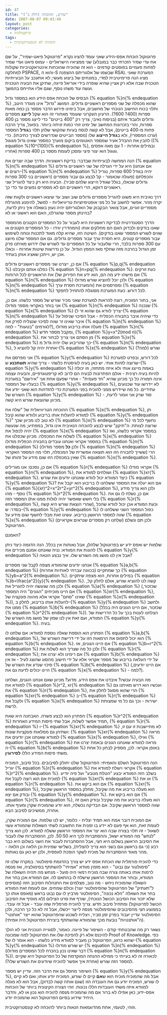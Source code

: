 ```yaml
---
id: 47
title: "שורש, ההוכחה (חלק ב’)"
date: 2007-08-07 09:43:49
layout: post
categories: 
  - קריפטולוגיה
tags:
  - הוכחות לא קונסטרוקטיביות
---
```

פרוטוקול הוכחת אפס-הידע שאני עומד להציג נקרא "פרוטוקול פיאט-שמיר", על שם שני ממציאיו הישראליים - עמוס פיאט ועדי שמיר (את עדי שמיר הזכרתי כבר במובלע לפחות פעמיים בפוסטים קודמים - הוא זה שהוכיח שהוכחות אינטראקטיביות שקולות למחלקה PSPACE, והוא ה-S שבשמו של אלגוריתם ההצפנה RSA). המערכת שאני מציג הנה פרימיטיבית למדי, במונחים של ביצוע מעשי; לא אתעכב על הבעייתיות הטכנית שבה אלא רק אציין שהיא שופרה בידי אוריאל פייגה, שתיקן את הבעיה הטכנית ועשה עוד משהו נוסף, שגם אליו אתייחס בהמשך.

הבסיס של הוכחת אפס הידע הוא במספר גדול {% equation %}n{% endequation %} שהוא מכפלה של שני מספרים ראשוניים גדולים. המושג "גדול" אינו מוגדר היטב, ותלוי בכוח החישוב הנוכחי של מחשבים, אבל בימינו פירוש הדבר מספר בן כמה מאות ספרות (400? 600?). הרעיון העקרוני שעומד מאחורי זה הוא שקל <strong>לייצג</strong> מספרים גדולים ולעבוד איתם (בניסוח נאיבי, צריך רק "400 בייטים" כדי לייצג מספר בן 400 ספרות, והרי בזכרונות המחשב של ימינו זוהי כמות זניחה ביותר. בפועל, צריך הרבה פחות מ-400 בייטים), אבל לא קשה לנסח בעיות שהקושי שלהן תלוי ב<strong>גודל</strong> המספר (ערכו המספרי), ולא ב<strong>גודל הייצוג</strong> שלו (מספר הבייטים שנדרשים לצורך כתיבתו). כדי להבין את ההבדל אעיר שמספר האטומים ביקום מוערך כמספר שאינו גדול מגוגול ({% equation %}10^{100}{% endequation %}, ובמילים אחרות - 1 עם מאה אפסים אחריו) וגוגול הוא יצור פיצי ומסכן לעומת מספר בן 400 ספרות.

הנה המחשה לבעייתיות שבדבר: בדיקת ראשוניות. הדרך שבה יוצרים את {% equation %}n{% endequation %} היא על ידי הגרלה של שני ראשוניים גדולים (אם אנחנו רוצים ש-{% equation %}n{% endequation %} יהיה בגודל 600 ספרות, נגריל ראשוניים בני 300 ספרות) והכפלתם (פעולה שכאמור - קל לבצע גם עבור מספרים גדולים שכאלו, בגלל שגודל הייצוג שלהם סביר). הבעיה היא רק כיצד להגריל שני ראשוניים דווקא, הרי ראשוניים הם לא מספרים נפוצים עד כדי כך.

דרך נאיבית היא פשוט להגריל מספרים גדולים שוב ושוב עד שיצאו ראשוניים ולקוות שזה יקרה מהר. אפשר לחשוב על כל מני אופטימיזציות טריוויאליות - למשל, להימנע מהגרלת מספריים זוגיים, אבל צוואר הבקבוק של האלגוריתם יהיה נעוץ בשאלה איך ניתן לדעת, בהינתן מספר שהגרלנו, האם הוא ראשוני או לא?

הדרך הסטנדרטית לבדיקת ראשוניות היא לעבור על כל המספרים הקטנים מהמספר שאנו בודקים ולבדוק האם הם מחלקים אותו (והמהדרין יגידו - כל המספרים הקטנים או שווים לשורש המספר שאנו בודקים). השיטה הזו, שהיא קלה מאוד לתכנות ונוחה לשימוש עבור מספרים קטנים, היא חסרת ערך עבור מספרים גדולים. גם אם המספר שלנו מיוצג עם 300 ספרות בלבד, הרי שלעבור על כל המספרים עד לשורש שלו ידרוש מאיתנו פרק זמן הגדול בהרבה מזה שחלף מאז המפץ הגדול. על כן נדרשות שיטות אחרות - וכאלו אכן יש, וייתכן שאציג אותן בעתיד.

אם כן, ייצרנו שני מספרים ראשוניים גדולים {% equation %}p,q{% endequation %} כפלנו אותם וקיבלנו {% equation %}n=pq{% endequation %}. כעת זורקים את הראשוניים לכל הרוחות (אם מישהו ידע מה הם, הוא ידע את הפירוק של {% equation %}n{% endequation %} ולכן יוכל להוציא שורש מודולו {% equation %}n{% endequation %} והמערכת חסרת ערך) ומפרסמים את {% equation %}n{% endequation %} לכל דורש. כעת המערכת מסוגלת להתחיל לתפקד.

אני, בתור המוכיח, רוצה להראות למערכת שאני מכיר שורש של מספר כלשהו. אם כן, אני בוחר באקראי מספר מודולו {% equation %}n{% endequation %} שנכנה {% equation %}x{% endequation %} (צריך לוודא גם שהוא זר ל-{% equation %}n{% endequation %} כדי שיהיה איבר בחבורה הכפלית - אבל הסיכוי שניפול על איבר שאינו זר שווה לסיכוי שנצליח לפרק את {% equation %}n{% endequation %} לגורמים "בטעות" - למה?), מעלה אותו בריבוע מודולו {% equation %}n{% endequation %} ומקבל מספר חדש, {% equation %}y=x^2(mod n){% endequation %}. מן הסתם אני צריך לבחור את {% equation %}x{% endequation %} כך שהריבוע שלו יהיה גדול מ-{% equation %}n{% endequation %}, אחרת יהיה קל להוציא ל-{% equation %}x{% endequation %} שורש (למה?)

אני מפרסם את {% equation %}y{% endequation %} לכל דורש, ובפרט למערכת שרוצה לזהות אותי. יש כאן בעיה לוגיסטית כלשהי - צריך שהיא <strong>תשתכנע</strong> ש-{% equation %}y{% endequation %} באמת מייצג אותי ולא איזה מתחזה, וזו יכולה להיות בעיה רצינית - אולם הפתרונות לבעיה הם לרוב לא קריפטוגרפיים, והבעיה עצמה אינה חמורה כל כך מכיוון שהיא "חד פעמית" - אחרי שפעם אחת אני "אירשם" במערכת כבעליו של המספר {% equation %}y{% endequation %}, לא יידרשו עוד שכנועים עתידיים. כל מה שיידרש ממני להוכיח בפני המערכת כדי להזדהות הוא שאני יודע את השורש של {% equation %}y{% endequation %} - סוד שרק אני אמור לדעת, מכיוון שהוצאת שורש היא קשה.

ההוכחה הטריוויאלית של "שלח את {% equation %}x{% endequation %}, תן למוודא להעלות אותו בריבוע ולוודא שהוא קיבל {% equation %}y{% endequation %}" לא טוב לנו מכיוון שכך {% equation %}x{% endequation %} נחשף לכל מי שרוצה לצותת. ה"תיקון" שיש לבצע להוכחה הנאיבית אינו גדול, במפתיע; מה שנעשה יהיה לכפול את {% equation %}x{% endequation %} במספר אקראי כלשהו, ואז לשלוח את המכפלה. מכיוון שכפלנו את {% equation %}x{% endequation %} במספר אקראי ואנחנו עובדים בחבורה הכפלית מודולו {% equation %}n{% endequation %} (ולכן <strong>כל</strong> מספר מודולו {% equation %}n{% endequation %} ששייך לחבורה הזו הוא תוצאה אפשרית של המכפלה, תלוי מה המספר האקראי) הרי שאין במכפלה הזו שום מידע על זהותו של {% equation %}x{% endequation %}.

אם כן, נסכם: אנו מגרילים {% equation %}r{% endequation %} אקראי מודלו {% equation %}n{% endequation %}, ושולחים למוודא את {% equation %}xr{% endequation %}. כיצד המוודא יכול לוודא שאנחנו יודעים את שורש {% equation %}y{% endequation %}? אם הוא יעלה את המספר ששלחנו לו בריבוע הוא יקבל את {% equation %}(xr)^2=x^2r^2=yr^2{% endequation %}, ולכן הוא צריך מידע נוסף - מהו {% equation %}r^2{% endequation %}. אם כן, נשלח לו גם את המספר הזה (בלי חשש שאפשר יהיה לגלות ממנו את {% equation %}r{% endequation %}, שהרי הוצאת שורש היא קשה), וכעת המוודא אכן יכול לוודא שהכל בסדר: ש-{% equation %}y{% endequation %} כפול המספר השני ששלחנו לו שווה למספר הראשון בריבוע. עשינו זאת מבלי לחשוף שום מידע על {% equation %}x{% endequation %} (שלחנו רק מספרים שנראים אקראיים) ולכן תם ונשלם הפרוטוקול.

האמנם?

שלמות יש ואפס ידע יש בפרוטוקול שלהלן, אבל נאותות אין בכלל. הנה הדגמה כיצד ניתן להונות את המוודא: נניח שאנחנו אמנם מכירים את {% equation %}y{% endequation %} אבל אין לנו מושג מה השורש שלו. איך נבצע הונאה?

אנחנו יודעים שהמוודא מצפה לקבל שני מספרים {% equation %}a,b{% endequation %} (בכוונה עברתי לאותיות אחרות) כך שמתקיים {% equation %}yb=a^2{% endequation %}. במילים אחרות, הוא מצפה שיתקיים {% equation %}b=\frac{a^2}{y}{% endequation %}. קשה לנו להוציא שורש, אולם לחלק קל, ולכן מה שנעשה יהיה להגריל את {% equation %}a{% endequation %} (שכזכור, אם היינו מוכיחים "הגונים" היה המספר {% equation %}xr{% endequation %}, שאינו "סתם" אקראי אלא מהווה פונקציה של {% equation %}x{% endequation %}), להעלות אותו בריבוע, לחלק ב-{% equation %}y{% endequation %} ולחשב ממנו את {% equation %}b{% endequation %} (שכזכור, אם היינו הגונים היה בכלל {% equation %}r^2{% endequation %}). הצלחנו לענות בכך על כל הדרישות של המוודא, ועם זאת אין לנו שמץ של מושג מה השורש של {% equation %}y{% endequation %}. בעיה.

הפתרון הוא הוספת שאלה נוספת למוודא: אם שלחנו לו {% equation %}a,b{% endequation %}, הוא יכול לתפוס את הרמאות הזו על ידי דרישת השורש של {% equation %}b{% endequation %}. אם היינו הגונים, אז {% equation %}b=r^2{% endequation %} ולכן כל מה שצריך הוא לשלוח את {% equation %}r{% endequation %}; אם רימינו ולא יצרנו את {% equation %}b{% endequation %} על ידי העלאה בריבוע של מספר אקראי אלא על ידי חישוב מהסוג שהוצג לעיל - אז אין סיכוי שנדע את השורש של {% equation %}b{% endequation %} (אם היינו יודעים, היינו יכולים לדעת גם את {% equation %}x{% endequation %} - למה?).

מה הבעיה עכשיו? איבדנו את אפס הידע. מדוע? מכיוון שאם אנחנו הוגנים, ושלחנו למוודא את {% equation %}r^2, xr{% endequation %} ועכשיו הוא דרש מאיתנו גם את {% equation %}r{% endequation %}, הרי שהוא מסוגל לחלק את {% equation %}xr{% endequation %} ב-{% equation %}r{% endequation %} ולקבל את {% equation %}x{% endequation %} ישירות - וכך גם כל מי שמצותת לרשת.

הפתרון הוא לבצע פשרה. האבחנה היא שאת {% equation %}r^2{% endequation %} תמיד אפשר לשלוח, אבל שתי פיסות המידע האחרות, {% equation %}r{% endequation %} ו-{% equation %}xr{% endequation %} לא מתיישבות זו עם זו, ושתיהן גם ממלאות פונקציות שונות: {% equation %}xr{% endequation %} מראה למוודא שאנחנו אכן יודעים את {% equation %}x{% endequation %}, ואילו {% equation %}r{% endequation %} מראה למוודא שאנחנו הגונים ובאמת יצרנו את ה-{% equation %}b{% endequation %} באופן אקראי. לכן, מספיק לבחון כל אחת משתי פיסות המידע הללו <strong>לסירוגין</strong>.

הנה הפרוטוקול השלם והאמיתי: הפרוטוקול שלנו יחולק לסיבובים. בכל סיבוב, המוכיח יגריל {% equation %}r{% endequation %} אקראי וישלח למוודא את {% equation %}r^2{% endequation %}. בשלב הזה המוודא יבצע "הטלת מטבע" ועל פיה יודיע למוכיח אם הוא רוצה לקבל את {% equation %}xr{% endequation %} או את {% equation %}r{% endequation %}. אם הוא ביקש את {% equation %}xr{% endequation %}, הוא מעלה בריבוע את מה שקיבל, מחלק במספר הראשון שקיבל ובודק אם יצא {% equation %}y{% endequation %}. אם הוא ביקש את {% equation %}r{% endequation %}, הוא מעלה בריבוע את מה שקיבל ובודק האם זה שווה למספר הראשון שקיבל. אם הבדיקה נכשלה, הוא יודע שהמוכיח שקרן ומעיף אותו. אחרת, ממשיכים לסיבוב הבא.

אם המוכיח דובר אמת הוא תמיד יצליח - כלומר, יש לנו שלמות. אם המוכיח שקרן, לעומת זאת, הוא אף פעם לא יידע בו זמנית את התשובה לשתי השאלות שהמוודא עשוי לשאול - זה תלוי בצורה שבה הוא יצר את המספר הראשון ששלח למוודא. לכן הוא צריך "לנחש" מה המוודא ישאל, וההסתברות לכך היא 50:50. לכן, ההסתברות שלו לעבור את הסיבוב הראשון בשלום היא חצי, אבל ההסתברות לעבור את השני בשלום היא כבר רבע (כי גם בראשון וגם בשני הוא צריך להצליח), בשלישי שמינית וכן הלאה וכן הלאה - מהר מאוד ההסתברות של מוכיח לשקר הופכת לאפסית, ולכן יש כאן גם נאותות.

כדי להוכיח פורמלית שזו הוכחת אפס ידע יש צורך בהדגמת סימולטור. במקרה שלנו זה "סימולטור עם נבוט" - הוא מזמין מוודא "אמיתי" להשתתף בסימולציה, ואז מנסה לרמות אותו באותה צורה שבה מוכיח רמאי היה פועל - מנחש מה תהיה השאלה של המוודא, ובוחר את המספר הראשון שישלח לו בהתאם לה. אם המוודא אכן בחר את השאלה שהמוכיח ניחש - מה טוב, מצלמים את התנהלות הסיבוב הזה (מוסיפים ל"תעתיק" של הפרוטוקול שהסימולטור יוצר) וכולם שמחים. אם לעומת זאת המוודא בחר את השאלה "הלא נכונה", הסימולטור מרביץ לו עם נבוט בראש (מאפס אותו כך שלא יזכור את הסיבוב הכושל הנוכחי), שורף את סרט הצילום (לא מוסיף את הסיבוב הכושל לפרוטוקול) ומתחיל סיבוב חדש. צריך להוכיח פורמלית שזה עובד - אבל זה עובד. בממוצע חצי מהסיבובים שהסימולטור מנסה לייצר ייכשלו, אבל זה לא כל כך הרבה, ולכן הסימולטור עדיין יעבוד בפרק זמן סביר, ויצליח לשכנע שהפרוטוקול שהוא ייצר "אותנטי" (ה"אותנטיות" נובעת מכך שהמוודא שהשתתף ביצירת הפרוטוקול היה אמיתי).

נשאר רק מה שהבטחתי קודם - השיפור של פייגה. כאמור, לסוגייה הטכנית אני לא הולך להיכנס אלא רק להפיכה שלו את הפרוטוקול למה שמכונה Proof of Knowledge. כפי שהוא כרגע, הפרוטוקול כן מעביר למוודא מידע כלשהו - הוא אומר לו של-{% equation %}y{% endequation %} יש שורש מודולו {% equation %}n{% endequation %} (דבר שאינו נכון בהכרח לכל המספרים מודולו {% equation %}n{% endequation %}). לכאורה זה לא בעייתי כי ממילא ההנחה המוקדמת של כל הפרוטוקול היא שקיים למספר הזה שורש (אחרת איך אפשר להוכיח שיודעים את השורש שלו?).

השיפור מחסל גם את הדבר הזה. עדיין יש מספר {% equation %}y{% endequation %}, אבל מה שהמוכיח מוכיח הוא ש<strong>אם</strong> קיים לו שורש, המוכיח יודע אותו; ואם לא קיים לו שורש, המוכיח יודע גם את העובדה הזו (שגם אותה קשה לבדוק), אבל הוא לא מגלה למוודא איזה משתי העובדות הללו נכונות. זוהי הצורה הקיצונית ביותר של הוכחות אפס-ידע; כאן אפילו לא ברור אם מה שהמוכיח מנסה להוכיח הוא נכון או לא, והדבר היחיד שידוע בסיום הפרוטוקול הוא שהמוכיח יודע.

וזוהי, לטעמי, אחת מהדוגמאות הנאות ביותר להוכחה לא קונסטרוקטיבית.
